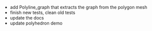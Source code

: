 - add Polyline_graph that extracts the graph from the polygon mesh
- finish new tests, clean old tests
- update the docs
- update polyhedron demo